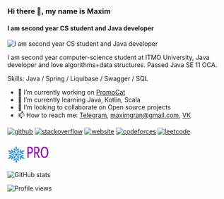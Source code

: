 ### Hi there 👋, my name is Maxim
#### I am second year CS student and Java developer
![I am second year CS student and Java developer](https://cdn.pixabay.com/photo/2016/06/24/11/28/glasses-1477081_960_720.jpg)

I am second year computer-science student at ITMO University, Java developer and love algorithms+data structures. Passed Java SE 11 OCA.

Skills: Java / Spring / Liquibase / Swagger / SQL

- 🔭 I’m currently working on [PromoCat](https://promocatcompany.com) 
- 🌱 I’m currently learning Java, Kotlin, Scala 
- 👯 I’m looking to collaborate on Open source projects 
- 📫 How to reach me: [Telegram](https://t.me/VeriuMaxon), maximgran@gmail.com, [VK](https://vk.com/makcoooh) 


[<img src='https://cdn.jsdelivr.net/npm/simple-icons@3.0.1/icons/github.svg' alt='github' height='40'>](https://github.com/maxim092001)  [<img src='https://cdn.jsdelivr.net/npm/simple-icons@3.0.1/icons/stackoverflow.svg' alt='stackoverflow' height='40'>](https://stackoverflow.com/users/13574018)  [<img src='https://cdn.jsdelivr.net/npm/simple-icons@3.0.1/icons/icloud.svg' alt='website' height='40'>](https://maxim092001.github.io/resume/)  [<img src='https://cdn.jsdelivr.net/npm/simple-icons@3.0.1/icons/codeforces.svg' alt='codeforces' height='40'>](https://codeforces.com/profile/MAKCOH)  [<img src='https://cdn.jsdelivr.net/npm/simple-icons@3.0.1/icons/leetcode.svg' alt='leetcode' height='40'>](https://leetcode.com/maximgran/)  

<a href='https://archiveprogram.github.com/'><img src='https://raw.githubusercontent.com/acervenky/animated-github-badges/master/assets/acbadge.gif' width='40' height='40'></a> <a href='https://github.com/pricing'><img src='https://raw.githubusercontent.com/acervenky/animated-github-badges/master/assets/pro.gif' width='50' height='50'></a>

![GitHub stats](https://github-readme-stats.vercel.app/api?username=maxim092001&show_icons=true)  

![Profile views](https://gpvc.arturio.dev/maxim092001)  
